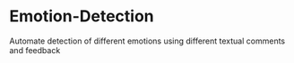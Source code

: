 # Emotion-Detection
Automate detection of different emotions using different textual comments and feedback

